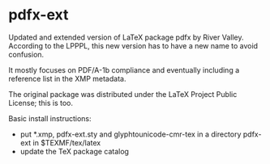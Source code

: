 pdfx-ext
========

Updated and extended version of LaTeX package pdfx by River Valley. According to the LPPPL, this new version has to have a new name to avoid confusion.

It mostly focuses on PDF/A-1b compliance and eventually including a reference list in the XMP metadata.

The original package was distributed under the LaTeX Project Public License; this is too.

Basic install instructions:
- put *.xmp, pdfx-ext.sty and glyphtounicode-cmr-tex in a directory pdfx-ext in $TEXMF/tex/latex
- update the TeX package catalog